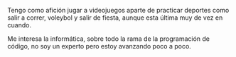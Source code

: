 Tengo como afición jugar a videojuegos aparte de practicar deportes como salir a correr, voleybol y salir de fiesta, aunque esta última muy de vez en cuando.

Me interesa la informática, sobre todo la rama de la programación de código, no soy un experto pero estoy avanzando poco a poco.
